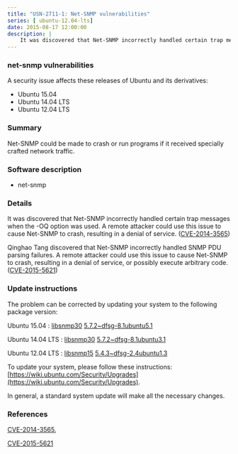 ```yaml
---
title: "USN-2711-1: Net-SNMP vulnerabilities"
series: [ ubuntu-12.04-lts]
date: 2015-08-17 12:00:00
description: |
    It was discovered that Net-SNMP incorrectly handled certain trap messages when the -OQ option was used. A remote attacker could use this issue to cause Net-SNMP to crash, resulting in a denial of service. ([CVE-2014-3565](http://people.ubuntu.com/~ubuntu-security/cve/CVE-2014-3565))
--- 
```

 
### net-snmp vulnerabilities

A security issue affects these releases of Ubuntu and its derivatives:

* Ubuntu 15.04
* Ubuntu 14.04 LTS
* Ubuntu 12.04 LTS

### Summary

Net-SNMP could be made to crash or run programs if it received specially crafted network traffic.

### Software description

* net-snmp 

### Details

It was discovered that Net-SNMP incorrectly handled certain trap messages when the -OQ option was used. A remote attacker could use this issue to cause Net-SNMP to crash, resulting in a denial of service. ([CVE-2014-3565](http://people.ubuntu.com/~ubuntu-security/cve/CVE-2014-3565))

Qinghao Tang discovered that Net-SNMP incorrectly handled SNMP PDU parsing failures. A remote attacker could use this issue to cause Net-SNMP to crash, resulting in a denial of service, or possibly execute arbitrary code. ([CVE-2015-5621](http://people.ubuntu.com/~ubuntu-security/cve/CVE-2015-5621)) 

### Update instructions

The problem can be corrected by updating your system to the following package version:

Ubuntu 15.04
 : [libsnmp30](https://launchpad.net/ubuntu/+source/net-snmp) <span> [5.7.2~dfsg-8.1ubuntu5.1](https://launchpad.net/ubuntu/+source/net-snmp/5.7.2~dfsg-8.1ubuntu5.1) </span> 

Ubuntu 14.04 LTS
 : [libsnmp30](https://launchpad.net/ubuntu/+source/net-snmp) <span> [5.7.2~dfsg-8.1ubuntu3.1](https://launchpad.net/ubuntu/+source/net-snmp/5.7.2~dfsg-8.1ubuntu3.1) </span> 

Ubuntu 12.04 LTS
 : [libsnmp15](https://launchpad.net/ubuntu/+source/net-snmp) <span> [5.4.3~dfsg-2.4ubuntu1.3](https://launchpad.net/ubuntu/+source/net-snmp/5.4.3~dfsg-2.4ubuntu1.3) </span> 

To update your system, please follow these instructions: [https://wiki.ubuntu.com/Security/Upgrades](https://wiki.ubuntu.com/Security/Upgrades).

In general, a standard system update will make all the necessary changes. 

### References

 [CVE-2014-3565](http://people.ubuntu.com/~ubuntu-security/cve/CVE-2014-3565), 

 [CVE-2015-5621](http://people.ubuntu.com/~ubuntu-security/cve/CVE-2015-5621)
 

